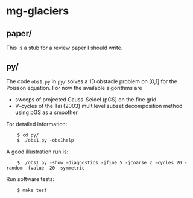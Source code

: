 # mg-glaciers

## paper/

This is a stub for a review paper I should write.

## py/

The code `obs1.py` in `py/` solves a 1D obstacle problem on [0,1] for the
Poisson equation.  For now the available algorithms are

  * sweeps of projected Gauss-Seidel (pGS) on the fine grid
  * V-cycles of the Tai (2003) multilevel subset decomposition method using pGS as a smoother

For detailed information:

        $ cd py/
        $ ./obs1.py -obs1help

A good illustration run is:

        $ ./obs1.py -show -diagnostics -jfine 5 -jcoarse 2 -cycles 20 -random -fvalue -20 -symmetric

Run software tests:

        $ make test

